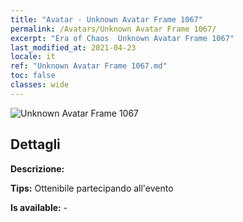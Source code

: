 ```yaml
---
title: "Avatar - Unknown Avatar Frame 1067"
permalink: /Avatars/Unknown Avatar Frame 1067/
excerpt: "Era of Chaos  Unknown Avatar Frame 1067"
last_modified_at: 2021-04-23
locale: it
ref: "Unknown Avatar Frame 1067.md"
toc: false
classes: wide
---
```

 ![Unknown Avatar Frame 1067](/images/a/avatarFrame_67.png)

## Dettagli

 **Descrizione:**  

 **Tips:** Ottenibile partecipando all'evento 

 **Is available:**  - 

